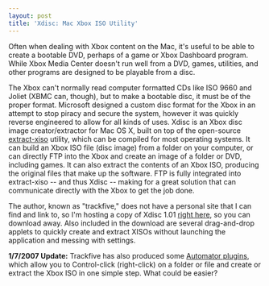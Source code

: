 ```yaml
---
layout: post
title: 'Xdisc: Mac Xbox ISO Utility'
---
```

Often when dealing with Xbox content on the Mac, it's useful to be able to create a bootable DVD, perhaps of a game or Xbox Dashboard program.  While Xbox Media Center doesn't run well from a DVD, games, utilities, and other programs are designed to be playable from a disc.

The Xbox can't normally read computer formatted CDs like ISO 9660 and Joliet (XBMC can, though), but to make a bootable disc, it must be of the proper format.  Microsoft designed a custom disc format for the Xbox in an attempt to stop piracy and secure the system, however it was quickly reverse engineered to allow for all kinds of uses.  Xdisc is an Xbox disc image creator/extractor for Mac OS X, built on top of the open-source [extract-xiso](https://github.com/XboxDev/extract-xiso) utility, which can be compiled for most operating systems.  It can build an Xbox ISO file (disc image) from a folder on your computer, or can directly FTP into the Xbox and create an image of a folder or DVD, including games.  It can also extract the contents of an Xbox ISO, producing the original files that make up the software.  FTP is fully integrated into extract-xiso -- and thus Xdisc -- making for a great solution that can communicate directly with the Xbox to get the job done.

The author, known as "trackfive," does not have a personal site that I can find and link to, so I'm hosting a copy of Xdisc 1.01 [right here](/assets/Xdisc.zip), so you can download away.  Also included in the download are several drag-and-drop applets to quickly create and extract XISOs without launching the application and messing with settings.

**1/7/2007 Update:** Trackfive has also produced some [Automator plugins](/assets/Xdisc_Automators.zip), which allow you to Control-click (right-click) on a folder or file and create or extract the Xbox ISO in one simple step.  What could be easier?
